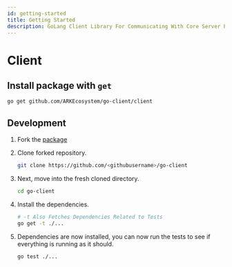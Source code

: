 ```yaml
---
id: getting-started
title: Getting Started
description: GoLang Client Library For Communicating With Core Server Public REST API
---
```


# Client

## Install package with `get`

```bash
go get github.com/ARKEcosystem/go-client/client
```

## Development

1. Fork the [package](https://github.com/ARKEcosystem/go-client)
2. Clone forked repository.

   ```bash
   git clone https://github.com/<githubusername>/go-client
   ```

3. Next, move into the fresh cloned directory.

   ```bash
   cd go-client
   ```

4. Install the dependencies.

   ```bash
   # -t Also Fetches Dependencies Related to Tests
   go get -t ./...
   ```

5. Dependencies are now installed, you can now run the tests to see if everything is running as it should.

   ```bash
   go test ./...
   ```

